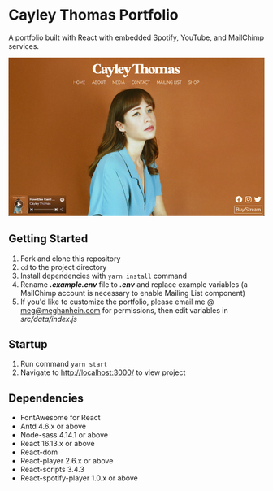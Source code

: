 # Cayley Thomas Portfolio

A portfolio built with React with embedded Spotify, YouTube, and MailChimp services.

!['Homepage'](https://github.com/meghein/cayley-thomas/blob/master/docs/cayley.png)

## Getting Started

1. Fork and clone this repository
2. `cd` to the project directory
3. Install dependencies with `yarn install` command
4. Rename **_.example.env_** file to **_.env_** and replace example variables (a MailChimp account is necessary to enable Mailing List component)
5. If you'd like to customize the portfolio, please email me @ meg@meghanhein.com for permissions, then edit variables in *src/data/index.js*

## Startup

1. Run command `yarn start`
2. Navigate to [http://localhost:3000/](http://localhost:3000/) to view project

## Dependencies

- FontAwesome for React
- Antd 4.6.x or above
- Node-sass 4.14.1 or above
- React 16.13.x or above
- React-dom
- React-player 2.6.x or above
- React-scripts 3.4.3
- React-spotify-player 1.0.x or above
